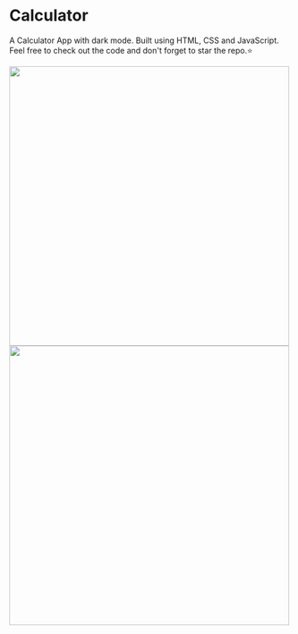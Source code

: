 # Calculator
A Calculator App with dark mode. Built using HTML, CSS and JavaScript. Feel free to check out the code and don't forget to star the repo.⭐

<div style="float: left;">
  <img width="500px" src="https://user-images.githubusercontent.com/53332156/162604342-a4040559-538a-4078-9136-3cbcfaf081c6.jpg">
  <img width="500px" src="https://user-images.githubusercontent.com/53332156/162604343-51ea0b9f-e598-4224-8972-91143a860ffd.jpg">
</div>
